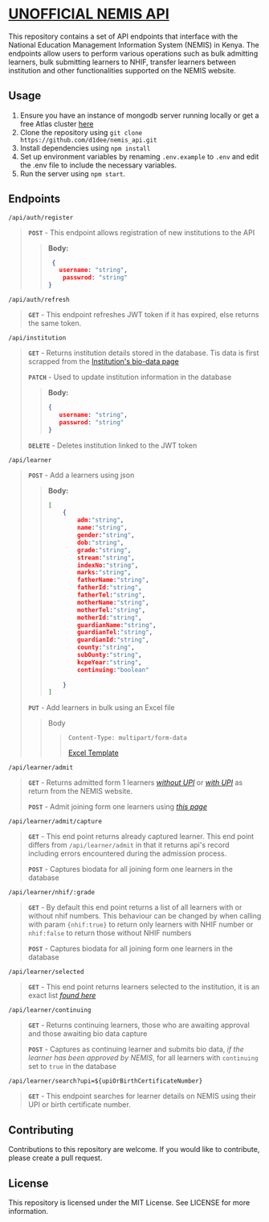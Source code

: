 # **<u>UNOFFICIAL NEMIS API</u>**

This repository contains a set of API endpoints that interface with the National Education
Management Information System (NEMIS) in Kenya. The endpoints allow users to perform various
operations such as bulk admitting learners, bulk submitting learners to NHIF, transfer learners
between institution and other functionalities supported on the NEMIS website.

## **Usage**

1. Ensure you have an instance of mongodb server running locally or get a free Atlas
   cluster [here](https://cloud.mongodb.com)
2. Clone the repository using `git clone https://github.com/d1dee/nemis_api.git`
3. Install dependencies using `npm install`
4. Set up environment variables by renaming `.env.example` to `.env` and edit the .env file to
   include the necessary variables.
5. Run the server using `npm start`.

## **Endpoints**

`/api/auth/register`
> **`POST`** - This endpoint allows registration of new institutions to the API
>
> > **Body:**
> > ```json
> >  {
> >    username: "string",
> >     passwrod: "string"
> > }
> >

`/api/auth/refresh`
> **`GET`** - This endpoint refreshes JWT token if it has expired, else
> returns the same token.

`/api/institution`
> **`GET`** - Returns institution details stored in the database. Tis data is
> first scrapped from
> the  [Institution's bio-data page](http://nemis.education.go.ke/Institution/Institution.aspx)
>
> **`PATCH`** - Used to update institution information in the database
>
> > **Body:**
> > ```json
> > {
> >    username: "string",
> >    passwrod: "string"
> > }
> >
> **`DELETE`** - Deletes institution linked to the JWT token

`/api/learner`

> **`POST`** - Add a learners using json
>
> > **Body:**
> > ```json
> > [
> >     {
> >         adm:"string",
> >         name:"string",
> >         gender:"string",
> >         dob:"string",
> >         grade:"string",
> >         stream:"string",
> >         indexNo:"string",
> >         marks:"string",
> >         fatherName:"string",
> >         fatherId:"string",
> >         fatherTel:"string",
> >         motherName:"string",
> >         motherTel:"string",
> >         motherId:"string",
> >         guardianName:"string",
> >         guardianTel:"string",
> >         guardianId:"string",
> >         county:"string",
> >         subOunty:"string",
> >         kcpeYear:"string",
> >         continuing:"boolean"
> >         
> >     }
> > ]
> **`PUT`** - Add learners in bulk using an Excel file
>
> > Body
> > > `Content-Type: multipart/form-data`
> > >
> > > [Excel Template]()

`/api/learner/admit`
>
> **`GET`** - Returns admitted form 1
> learners [_without UPI_](http://nemis.education.go.ke/Admission/Listlearnersrep.aspx)
> or [_with UPI_](http://nemis.education.go.ke/Learner/Listlearners.aspx) as return from the NEMIS
> website.
>
> **`POST`** - Admit joining form one learners using [_this
page_](http://nemis.education.go.ke/Learner/Studindex.aspx)
>
`/api/learner/admit/capture`
>
> **`GET`** - This end point returns already captured learner. This end point differs from
> `/api/learner/admit` in that it returns api's record including errors encountered during the
> admission process.
>
> **`POST`** - Captures biodata for all joining form one learners in the database
>
>
`/api/learner/nhif/:grade`
>
> **`GET`** - By default this end point returns a list of all learners with or without nhif
> numbers. This behaviour can be changed by when calling with param `{nhif:true}` to return
> only learners with NHIF number or `nhif:false` to return those without NHIF numbers
>
> **`POST`** - Captures biodata for all joining form one learners in the database
>
`/api/learner/selected`
>
> **`GET`** - This end point returns learners selected to the institution, it is an exact list
> [_found here_](http://nemis.education.go.ke/Institution/schoolselectionlist.aspx)

`/api/learner/continuing`
> **`GET`** - Returns continuing learners, those who are awaiting approval and those awaiting bio
> data capture
>
> **`POST`** - Captures as continuing learner and submits bio data, _if the learner has been
> approved by NEMIS_, for all learners with `continuing` set to `true` in the database

`/api/learner/search?upi=${upiOrBirthCertificateNumber}`

> **`GET`** - This endpoint searches for learner details on NEMIS using their UPI or birth
> certificate number.

## Contributing

Contributions to this repository are welcome. If you would like to contribute, please create a pull
request.

## License

This repository is licensed under the MIT License. See LICENSE for more information.
